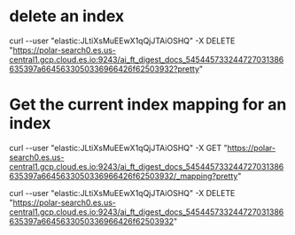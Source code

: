 
# delete an index



curl --user "elastic:JLtiXsMuEEwX1qQjJTAiOSHQ" -X DELETE "https://polar-search0.es.us-central1.gcp.cloud.es.io:9243/ai_ft_digest_docs_545445733244727031386635397a6645633050336966426f62503932?pretty"


# Get the current index mapping for an index

curl --user "elastic:JLtiXsMuEEwX1qQjJTAiOSHQ" -X GET "https://polar-search0.es.us-central1.gcp.cloud.es.io:9243/ai_ft_digest_docs_545445733244727031386635397a6645633050336966426f62503932/_mapping?pretty"



curl --user "elastic:JLtiXsMuEEwX1qQjJTAiOSHQ" -X DELETE "https://polar-search0.es.us-central1.gcp.cloud.es.io:9243/ai_ft_digest_docs_545445733244727031386635397a6645633050336966426f62503932"

